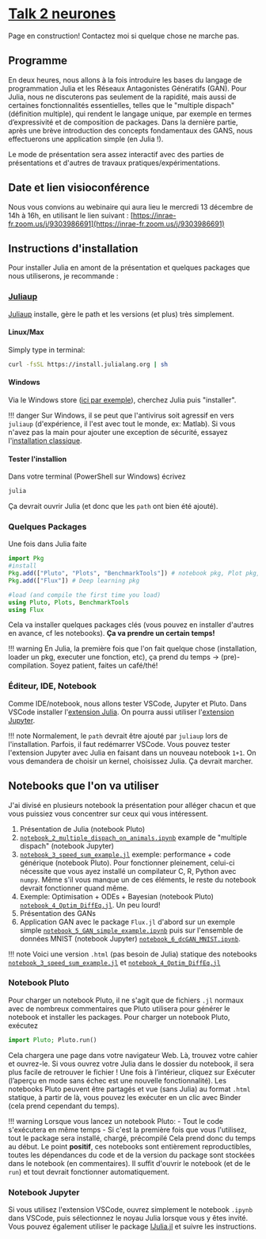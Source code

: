 # [Talk 2 neurones](https://reseau2neurones.mathnum.inrae.fr/node/10)

Page en construction! Contactez moi si quelque chose ne marche pas.

## Programme

En deux heures, nous allons à la fois introduire les bases du langage de programmation Julia et les Réseaux Antagonistes Génératifs (GAN). Pour Julia, nous ne discuterons pas seulement de la rapidité, mais aussi de certaines fonctionnalités essentielles, telles que le "multiple dispach" (définition multiple), qui rendent le langage unique, par exemple en termes d’expressivité et de composition de packages.
Dans la dernière partie, après une brève introduction des concepts fondamentaux des GANS, nous effectuerons une application simple (en Julia !).

Le mode de présentation sera assez interactif avec des parties de présentations et d'autres de travaux pratiques/expérimentations.

## Date et lien visioconférence

Nous vous convions au webinaire qui aura lieu le mercredi 13 décembre de 14h à 16h, en utilisant le lien suivant : [https://inrae-fr.zoom.us/j/9303986691](https://inrae-fr.zoom.us/j/9303986691)

## Instructions d'installation

Pour installer Julia en amont de la présentation et quelques packages que nous utiliserons, je recommande :

### [Juliaup](https://github.com/JuliaLang/juliaup)

[Juliaup](https://github.com/JuliaLang/juliaup) installe, gère le path et les versions (et plus) très simplement.

#### Linux/Max

Simply type in terminal:

```bash
curl -fsSL https://install.julialang.org | sh
```

#### Windows

Via le Windows store ([ici par exemple](https://apps.microsoft.com/detail/julia/9NJNWW8PVKMN?hl=fr-fr&gl=FR&rtc=1)), cherchez Julia puis "installer".

!!! danger
    Sur Windows, il se peut que l'antivirus soit agressif en vers `juliaup` (d'expérience, il l'est avec tout le monde, ex: Matlab). Si vous n'avez pas la main pour ajouter une exception de sécurité, essayez l'[installation classique](https://julialang.org/downloads/).

#### Tester l'installion

Dans votre terminal (PowerShell sur Windows) écrivez

```bash
julia
```

Ça devrait ouvrir Julia (et donc que les `path` ont bien été ajouté).

### Quelques Packages

Une fois dans Julia faite

```julia
import Pkg
#install
Pkg.add(["Pluto", "Plots", "BenchmarkTools"]) # notebook pkg, Plot pkg, timing pkg
Pkg.add(["Flux"]) # Deep learning pkg

#load (and compile the first time you load)
using Pluto, Plots, BenchmarkTools
using Flux
```

Cela va installer quelques packages clés (vous pouvez en installer d'autres en avance, cf les notebooks). **Ça va prendre un certain temps!**

!!! warning
    En Julia, la première fois que l'on fait quelque chose (installation, loader un pkg, executer une fonction, etc), ça prend du temps -> (pre)-compilation. Soyez patient, faites un café/thé!

### Éditeur, IDE, Notebook

Comme IDE/notebook, nous allons tester VSCode, Jupyter et Pluto.
Dans VSCode installer l'[extension Julia](https://marketplace.visualstudio.com/items?itemName=julialang.language-julia). On pourra aussi utiliser l'[extension Jupyter](https://marketplace.visualstudio.com/items?itemName=ms-toolsai.jupyter).

!!! note
    Normalement, le `path` devrait être ajouté par `juliaup` lors de l'installation. Parfois, il faut redémarrer VSCode. Vous pouvez tester l'extension Jupyter avec Julia en faisant dans un nouveau notebook `1+1`. On vous demandera de choisir un kernel, choisissez Julia. Ça devrait marcher.

## Notebooks que l'on va utiliser

J'ai divisé en plusieurs notebook la présentation pour alléger chacun et que vous puissiez vous concentrer sur ceux qui vous intéressent.

1. Présentation de Julia (notebook Pluto)
2. [`notebook_2_multiple_dispach_on_animals.ipynb`](https://github.com/dmetivie/MyJuliaIntroDocs.jl/blob/master/notebooks/notebook_2_multiple_dispach_on_animals.ipynb) example de "multiple dispach" (notebook Jupyter) 
3. [`notebook_3_speed_sum_example.jl`](https://github.com/dmetivie/MyJuliaIntroDocs.jl/blob/master/notebooks/notebook_3_speed_sum_example.jl) exemple: performance + code générique (notebook Pluto). Pour fonctionner pleinement, celui-ci nécessite que vous ayez installé un compilateur C, R, Python  avec `numpy`. Même s'il vous manque un de ces éléments, le reste du notebook devrait fonctionner quand même.
4. Exemple: Optimisation + ODEs + Bayesian (notebook Pluto) [`notebook_4_Optim_DiffEq.jl`](https://github.com/dmetivie/MyJuliaIntroDocs.jl/blob/master/notebooks/notebook_4_Optim_DiffEq.jl). Un peu lourd!
5. Présentation des GANs
6. Application GAN avec le package `Flux.jl` d'abord sur un exemple simple [`notebook_5_GAN_simple_example.ipynb`](https://github.com/dmetivie/MyJuliaIntroDocs.jl/blob/9a3c4824d316b625d4c214b855cedc2973cd164e/notebooks/notebook_5_GAN_simple_example.ipynb) puis sur l'ensemble de données MNIST (notebook Jupyter) [`notebook_6_dcGAN_MNIST.ipynb`](https://github.com/dmetivie/MyJuliaIntroDocs.jl/blob/master/notebooks/notebook_6_dcGAN_MNIST.ipynb).

!!! note
    Voici une version `.html` (pas besoin de Julia) statique des notebooks [`notebook_3_speed_sum_example.jl`](https://github.com/dmetivie/MyJuliaIntroDocs.jl/blob/master/notebooks/notebook_3_speed_sum_example.html) et [`notebook_4_Optim_DiffEq.jl`](https://github.com/dmetivie/MyJuliaIntroDocs.jl/blob/master/notebooks/notebook_4_Optim_DiffEq.html)
    
### Notebook Pluto

Pour charger un notebook Pluto, il ne s'agit que de fichiers `.jl` normaux avec de nombreux commentaires que Pluto utilisera pour générer le notebook et installer les packages.
Pour charger un notebook Pluto, exécutez

```julia
import Pluto; Pluto.run()
```

Cela chargera une page dans votre navigateur Web. Là, trouvez votre cahier et ouvrez-le.
Si vous ouvrez votre Julia dans le dossier du notebook, il sera plus facile de retrouver le fichier !
Une fois à l’intérieur, cliquez sur Exécuter (l’aperçu en mode sans échec est une nouvelle fonctionnalité).
Les notebooks Pluto peuvent être partagés et vue (sans Julia) au format `.html` statique, à partir de là, vous pouvez les exécuter en un clic avec Binder (cela prend cependant du temps).

!!! warning
    Lorsque vous lancez un notebook Pluto:
    - Tout le code s'exécutera en même temps
    - Si c'est la première fois que vous l'utilisez, tout le package sera installé, chargé, précompilé
    Cela prend donc du temps au début.
    Le point **positif**, ces notebooks sont entièrement reproductibles, toutes les dépendances du code et de la version du package sont stockées dans le notebook (en commentaires). Il suffit d'ouvrir le notebook (et de le `run`) et tout devrait fonctionner automatiquement.

### Notebook Jupyter

Si vous utilisez l'extension VSCode, ouvrez simplement le notebook `.ipynb` dans VSCode, puis sélectionnez le noyau Julia lorsque vous y êtes invité.
Vous pouvez également utiliser le package [IJulia.jl](https://julialang.github.io/IJulia.jl/stable/manual/installation/) et suivre les instructions.
